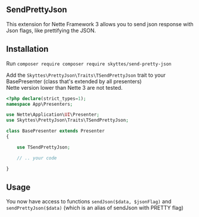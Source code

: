 ## SendPrettyJson
This extension for Nette Framework 3 allows you to send json response with Json flags, like prettifying the JSON.

## Installation
Run `composer require composer require skyttes/send-pretty-json`

Add the `Skyttes\PrettyJson\Traits\TSendPrettyJson` trait to your BasePresenter (class that's extended by all presenters)
<br>Nette version lower than Nette 3 are not tested.

```php
<?php declare(strict_types=1);
namespace App\Presenters;

use Nette\Application\UI\Presenter;
use Skyttes\PrettyJson\Traits\TSendPrettyJson;

class BasePresenter extends Presenter
{

    use TSendPrettyJson;

    // .. your code

}
```

## Usage

You now have access to functions `sendJson($data, $jsonFlag)` and `sendPrettyJson($data)` (which is an alias of sendJson with PRETTY flag) 
